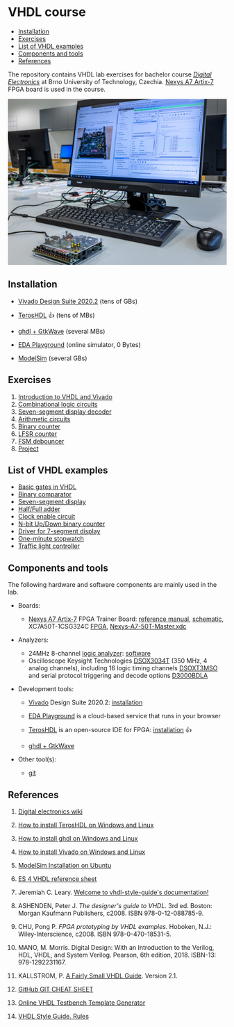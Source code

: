 # VHDL course

<!--
![Logo](logolink_eng.jpg)
<p align="center">
  The Study of Modern and Developing Engineering BUT<br>
  CZ.02.2.69/0.0/0.0/18_056/0013325
</p>
-->

* [Installation](#installation)
* [Exercises](#exercises)
* [List of VHDL examples](#list-of-vhdl-examples)
* [Components and tools](#components-and-tools)
* [References](#references)

The repository contains VHDL lab exercises for bachelor course [*Digital Electronics*](https://www.vut.cz/en/students/courses/detail/268610) at Brno University of Technology, Czechia. [Nexys A7 Artix-7](https://store.digilentinc.com/nexys-a7-fpga-trainer-board-recommended-for-ece-curriculum/) FPGA board is used in the course.

![vhdl_course](docs/old_labs/_07-display_driver/images/nexys-lab.jpg)

## Installation

* [Vivado Design Suite 2020.2](https://github.com/tomas-fryza/vhdl-course/wiki/List-of-versions) (tens of GBs)

* [TerosHDL](https://github.com/tomas-fryza/vhdl-course/wiki/How-to-install-TerosHDL-on-Windows-and-Linux) :+1: (tens of MBs)

* [ghdl + GtkWave](https://github.com/tomas-fryza/vhdl-course/wiki/How-to-install-ghdl-on-Windows-and-Linux) (several MBs)

* [EDA Playground](https://edaplayground.com/) (online simulator, 0 Bytes)

* [ModelSim](https://www.intel.com/content/www/us/en/software-kit/750666/modelsim-intel-fpgas-standard-edition-software-version-20-1-1.html) (several GBs)

## Exercises

1. [Introduction to VHDL and Vivado](lab1-gates)
2. [Combinational logic circuits](lab2-logic)
3. [Seven-segment display decoder](lab3-segment)
4. [Arithmetic circuits](lab4-adder)
5. [Binary counter](lab5-counter)
6. [LFSR counter](lab6-lfsr)
7. [FSM debouncer](lab7-fsm)
8. [Project](lab8-project)

## List of VHDL examples

* [Basic gates in VHDL](https://www.edaplayground.com/x/5L92)
* [Binary comparator](https://www.edaplayground.com/x/5uu3)
* [Seven-segment display](https://www.edaplayground.com/x/Vdpu)
* [Half/Full adder](https://www.edaplayground.com/x/2Jcz)
* [Clock enable circuit](https://www.edaplayground.com/x/5LiJ)
* [N-bit Up/Down binary counter](https://www.edaplayground.com/x/5bgq)
* [Driver for 7-segment display](https://www.edaplayground.com/x/3f_A)
* [One-minute stopwatch](https://www.edaplayground.com/x/2uKg)
* [Traffic light controller](https://www.edaplayground.com/x/5HBi)

## Components and tools

The following hardware and software components are mainly used in the lab.

* Boards:
  * [Nexys A7 Artix-7](https://store.digilentinc.com/nexys-a7-fpga-trainer-board-recommended-for-ece-curriculum/) FPGA Trainer Board: [reference manual](https://reference.digilentinc.com/reference/programmable-logic/nexys-a7/reference-manual), [schematic](docs/nexys-a7-sch.pdf), XC7A50T-1CSG324C [FPGA](docs/ds180_7Series_Overview.pdf), [Nexys-A7-50T-Master.xdc](https://github.com/Digilent/digilent-xdc/blob/master/Nexys-A7-50T-Master.xdc)

* Analyzers:
  * 24MHz 8-channel [logic analyzer](https://www.ebay.com/sch/i.html?LH_CAds=&_ex_kw=&_fpos=&_fspt=1&_mPrRngCbx=1&_nkw=24mhz%20logic%20analyzer&_sacat=&_sadis=&_sop=12&_udhi=&_udlo=): [software](https://www.saleae.com/)
  * Oscilloscope Keysight Technologies [DSOX3034T](https://www.keysight.com/en/pdx-x202175-pn-DSOX3034T/oscilloscope-350-mhz-4-analog-channels?&cc=CZ&lc=eng) (350 MHz, 4 analog channels), including 16 logic timing channels [DSOXT3MSO](https://www.keysight.com/en/pdx-x205238-pn-DSOXT3MSO/3000t-x-series-oscilloscope-mso-upgrade?cc=CZ&lc=eng) and serial protocol triggering and decode options [D3000BDLA](https://www.keysight.com/en/pd-2990560-pn-D3000BDLA/ultimate-software-bundle-for-the-3000a-t-x-series?&cc=CZ&lc=eng)

* Development tools:
  * [Vivado](https://www.xilinx.com/products/design-tools/vivado.html) Design Suite 2020.2: [installation](https://github.com/tomas-fryza/vhdl-course/wiki/List-of-versions)

  * [EDA Playground](https://www.edaplayground.com/playgrounds?searchString=Brno&_showAllResults=on&language=VHDL) is a cloud-based service that runs in your browser

  * [TerosHDL](https://terostechnology.github.io/terosHDLdoc/) is an open-source IDE for FPGA: [installation](https://github.com/tomas-fryza/vhdl-course/wiki/How-to-install-TerosHDL-on-Windows-and-Linux) :+1:

  * [ghdl + GtkWave](https://github.com/tomas-fryza/vhdl-course/wiki/How-to-install-ghdl-on-Windows-and-Linux)

* Other tool(s):
  * [git](https://git-scm.com/)

## References

1. [Digital electronics wiki](https://github.com/tomas-fryza/vhdl-course/wiki)

2. [How to install TerosHDL on Windows and Linux](https://github.com/tomas-fryza/vhdl-course/wiki/How-to-install-TerosHDL-on-Windows-and-Linux)

3. [How to install ghdl on Windows and Linux](https://github.com/tomas-fryza/vhdl-course/wiki/How-to-install-ghdl-on-Windows-and-Linux)

4. [How to install Vivado on Windows and Linux](https://github.com/tomas-fryza/vhdl-course/wiki/List-of-versions)

5. [ModelSim Installation on Ubuntu](https://gist.github.com/Razer6/cafc172b5cffae189b4ecda06cf6c64f)

6. [ES 4 VHDL reference sheet](docs/vhdl_cheatsheet.pdf)

7. Jeremiah C. Leary. [Welcome to vhdl-style-guide's documentation!](https://vhdl-style-guide.readthedocs.io/en/latest/)

8. ASHENDEN, Peter J. *The designer's guide to VHDL.* 3rd ed. Boston: Morgan Kaufmann Publishers, c2008. ISBN 978-0-12-088785-9.

9. CHU, Pong P. *FPGA prototyping by VHDL examples.* Hoboken, N.J.: Wiley-Interscience, c2008. ISBN 978-0-470-18531-5.

10. MANO, M. Morris. Digital Design: With an Introduction to the Verilog, HDL, VHDL, and System Verilog. Pearson, 6th edition, 2018. ISBN-13: 978-1292231167.

11. KALLSTROM, P. [A Fairly Small VHDL Guide](docs/VHDL_guide.pdf). Version 2.1.

12. [GitHub GIT CHEAT SHEET](docs/git_cheatsheet.pdf)

13. [Online VHDL Testbench Template Generator](https://vhdl.lapinoo.net/testbench/)

14. [VHDL Style Guide. Rules](https://vhdl-style-guide.readthedocs.io/en/latest/rules.html)
